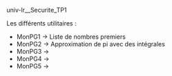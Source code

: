 univ-lr__Securite_TP1

Les différents utilitaires :
- MonPG1 -> Liste de nombres premiers
- MonPG2 -> Approximation de pi avec des intégrales
- MonPG3 ->
- MonPG4 ->
- MonPG5 ->
